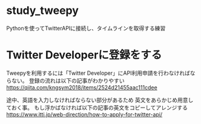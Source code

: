 # study_tweepy
Pythonを使ってTwitterAPIに接続し、タイムラインを取得する練習

# Twitter Developerに登録をする
Tweepyを利用するには「Twitter Developer」にAPI利用申請を行わなければならない。
登録の流れは以下の記事がわかりやすい
<https://qiita.com/kngsym2018/items/2524d21455aac111cdee>

途中、英語を入力しなければならない部分があるため
英文をあらかじめ用意しておく事。
もし浮かばなければ以下の記事の英文をコピーしてアレンジする
<https://www.itti.jp/web-direction/how-to-apply-for-twitter-api/>